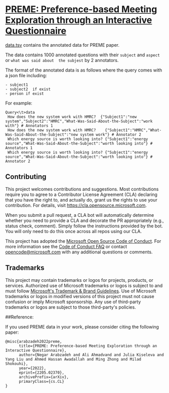 # [PREME: Preference-based Meeting Exploration through an Interactive Questionnaire](https://arxiv.org/pdf/2205.02370)
[data.tsv](https://github.com/microsoft/preme/blob/main/data.tsv) contains the annotated data for PREME paper.

The data contains 1000 annotated questions with their ```subject``` and ```aspect``` or ```what was said about  the subjest``` by 2 annotators. 

The format of the annotated data is as follows where the query comes with a json file including:
```
- subject1
- subject2  if exist 
- person if exist
```

For example:
```
Query<\t>data
 How does the new system work with HMRC?  {"Subject1":"new system","Subject2":"HMRC","What-Was-Said-About-the-Subject":"work with"} # Annotators 1 
 How does the new system work with HMRC?	{"Subject1":"HMRC","What-Was-Said-About-the-Subject":"new system work"} # Annotator 2
 Which energy source is worth looking into?	{"Subject1":"energy source","What-Was-Said-About-the-Subject":"worth looking into"} # Annotators 1 
 Which energy source is worth looking into?	{"Subject1":"energy source","What-Was-Said-About-the-Subject":"worth looking into"} # Annotator 2
```
 
 
## Contributing

This project welcomes contributions and suggestions.  Most contributions require you to agree to a
Contributor License Agreement (CLA) declaring that you have the right to, and actually do, grant us
the rights to use your contribution. For details, visit https://cla.opensource.microsoft.com.

When you submit a pull request, a CLA bot will automatically determine whether you need to provide
a CLA and decorate the PR appropriately (e.g., status check, comment). Simply follow the instructions
provided by the bot. You will only need to do this once across all repos using our CLA.

This project has adopted the [Microsoft Open Source Code of Conduct](https://opensource.microsoft.com/codeofconduct/).
For more information see the [Code of Conduct FAQ](https://opensource.microsoft.com/codeofconduct/faq/) or
contact [opencode@microsoft.com](mailto:opencode@microsoft.com) with any additional questions or comments.

## Trademarks

This project may contain trademarks or logos for projects, products, or services. Authorized use of Microsoft 
trademarks or logos is subject to and must follow 
[Microsoft's Trademark & Brand Guidelines](https://www.microsoft.com/en-us/legal/intellectualproperty/trademarks/usage/general).
Use of Microsoft trademarks or logos in modified versions of this project must not cause confusion or imply Microsoft sponsorship.
Any use of third-party trademarks or logos are subject to those third-party's policies.

##Reference:

If you used PREME data in your work, please consider citing the following paper:
```
@misc{arabzadeh2022preme,
      title={PREME: Preference-based Meeting Exploration through an Interactive Questionnaire}, 
      author={Negar Arabzadeh and Ali Ahmadvand and Julia Kiseleva and Yang Liu and Ahmed Hassan Awadallah and Ming Zhong and Milad Shokouhi},
      year={2022},
      eprint={2205.02370},
      archivePrefix={arXiv},
      primaryClass={cs.CL}
}
```
